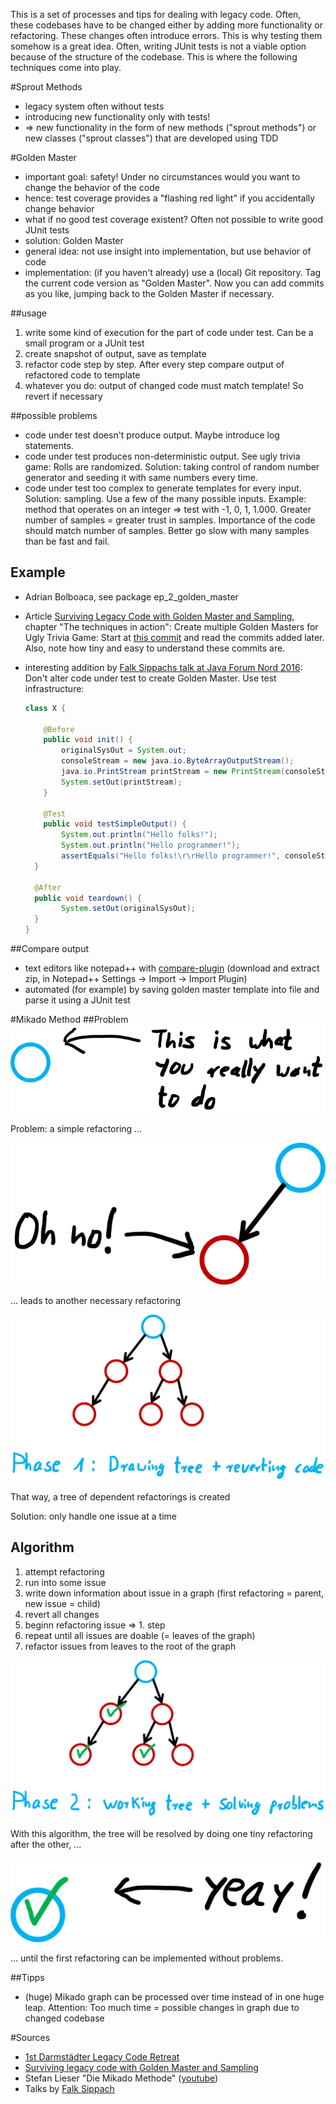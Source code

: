 This is a set of processes and tips for dealing with legacy code. Often, these codebases have to be changed either by adding more functionality or refactoring. These changes often introduce errors. This is why testing them somehow is a great idea. Often, writing JUnit tests is not a viable option because of the structure of the codebase. This is where the following techniques come into play.

#Sprout Methods
- legacy system often without tests
- introducing new functionality only with tests!
- => new functionality in the form of new methods ("sprout methods") or new classes ("sprout classes") that are developed using TDD

#Golden Master

- important goal: safety! Under no circumstances would you want to change the behavior of the code
- hence: test coverage provides a "flashing red light" if you accidentally change behavior
 - what if no good test coverage existent? Often not possible to write good JUnit tests
 - solution: Golden Master
 - general idea: not use insight into implementation, but use behavior of code
 - implementation: (if you haven't already) use a (local) Git repository. Tag the current code version as "Golden Master". Now you can add commits as you like, jumping back to the Golden Master if necessary. 
 
 ##usage
 1. write some kind of execution for the part of code under test. Can be a small program or a JUnit test
 2. create snapshot of output, save as template
 3. refactor code step by step. After every step compare output of refactored code to template 
 4. whatever you do: output of changed code must match template! So revert if necessary

 ##possible problems
- code under test doesn't produce output. Maybe introduce log statements.
- code under test produces non-deterministic output. See ugly trivia game: Rolls are randomized. Solution: taking control of random number generator and seeding it with same numbers every time.    
- code under test too complex to generate templates for every input. Solution: sampling. Use a few of the many possible inputs. Example: method that operates on an integer => test with -1, 0, 1, 1.000. Greater number of samples = greater trust in samples. Importance of the code should match number of samples. Better go slow with many samples than be fast and fail. 

## Example
- Adrian Bolboaca, see package ep_2_golden_master
- Article [Surviving Legacy Code with Golden Master and Sampling](http://blog.thecodewhisperer.com/permalink/surviving-legacy-code-with-golden-master-and-sampling/), chapter "The techniques in action": Create multiple Golden Masters for Ugly Trivia Game: Start at [this commit](https://github.com/jbrains/SurvivingLegacyCode-solutions/tree/110dc1308c05a7c43a1d991c66f7dae7633e921a) and read the commits added later. Also, note how tiny and easy to understand these commits are.
- interesting addition by [Falk Sippachs talk at Java Forum Nord 2016](http://www.oio.de/m/konf/vortraege/JavaForumNord2016-TestDrivenLegacyCodeRefactoring-FalkSippach.pdf): Don't alter code under test to create Golden Master. Use test infrastructure:
 
    ```java
    class X {
    
        @Before
        public void init() {
            originalSysOut = System.out;
            consoleStream = new java.io.ByteArrayOutputStream();
            java.io.PrintStream printStream = new PrintStream(consoleStream);
            System.setOut(printStream);
        }
  
        @Test
        public void testSimpleOutput() {
            System.out.println("Hello folks!");
            System.out.println("Hello programmer!");
            assertEquals("Hello folks!\r\rHello programmer!", consoleStream.toString());
      }
  
      @After
      public void teardown() {
            System.setOut(originalSysOut);  
      }
    }
    ```

##Compare output
- text editors like notepad++ with [compare-plugin](https://sourceforge.net/projects/npp-compare/) (download and extract zip, in Notepad++ Settings -> Import -> Import Plugin)
- automated (for example) by saving golden master template into file and parse it using a JUnit test

#Mikado Method
##Problem
![](images/mikado_1.png)

Problem: a simple refactoring ...

![](images/mikado_2.png)

... leads to another necessary refactoring

![](images/mikado_3.png)

That way, a tree of dependent refactorings is created 

Solution: only handle one issue at a time

## Algorithm
1. attempt refactoring
2. run into some issue
3. write down information about issue in a graph (first refactoring = parent, new issue = child)
4. revert all changes
5. beginn refactoring issue => 1. step 
6. repeat until all issues are doable (= leaves of the graph)
7. refactor issues from leaves to the root of the graph

![](images/mikado_4.png)

With this algorithm, the tree will be resolved by doing one tiny refactoring after the other, ...

![](images/mikado_5.png)

... until the first refactoring can be implemented without problems. 


##Tipps
- (huge) Mikado graph can be processed over time instead of in one huge leap. Attention: Too much time = possible changes in graph due to changed codebase 

#Sources
- [1st Darmstädter Legacy Code Retreat](http://letsdeveloper.com/2015/03/1st-darmstadter-legacy-code-retreat/)
- [Surviving legacy code with Golden Master and Sampling](http://blog.thecodewhisperer.com/permalink/surviving-legacy-code-with-golden-master-and-sampling/)
- Stefan Lieser "Die Mikado Methode" ([youtube](https://www.youtube.com/watch?v=qtIGDc6LTls))
- Talks by [Falk Sippach](http://blog.oio.de/author/sippsack/)

